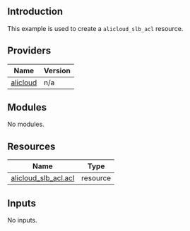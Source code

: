 <!-- BEGIN_TF_DOCS -->
## Introduction

This example is used to create a `alicloud_slb_acl` resource.

## Providers

| Name | Version |
|------|---------|
| <a name="provider_alicloud"></a> [alicloud](#provider\_alicloud) | n/a |

## Modules

No modules.

## Resources

| Name | Type |
|------|------|
| [alicloud_slb_acl.acl](https://registry.terraform.io/providers/aliyun/alicloud/latest/docs/resources/slb_acl) | resource |

## Inputs

No inputs.
<!-- END_TF_DOCS -->    